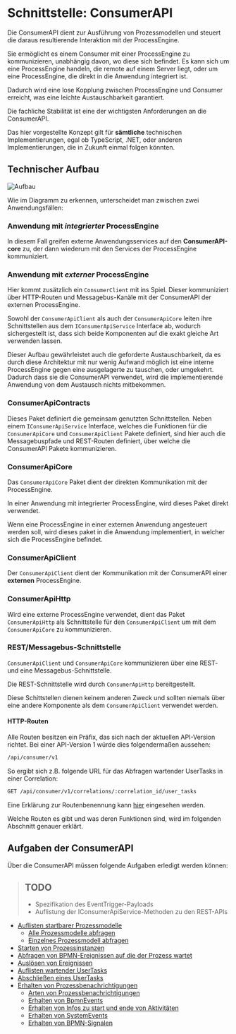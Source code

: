 # Schnittstelle: ConsumerAPI

Die ConsumerAPI dient zur Ausführung von Prozessmodellen und steuert die daraus
resultierende Interaktion mit der ProcessEngine.

Sie ermöglicht es einem Consumer mit einer ProcessEngine zu kommunizieren,
unabhängig davon, wo diese sich befindet.
Es kann sich um eine ProcessEngine handeln, die remote auf einem Server liegt,
oder um eine ProcessEngine, die direkt in die Anwendung integriert ist.

Dadurch wird eine lose Kopplung zwischen ProcessEngine und Consumer erreicht,
was eine leichte Austauschbarkeit garantiert.

Die fachliche Stabilität ist eine der wichtigsten Anforderungen
an die ConsumerAPI.

Das hier vorgestellte Konzept gilt für **sämtliche** technischen Implementierungen,
egal ob TypeScript, .NET, oder anderen Implementierungen, die in Zukunft einmal
folgen könnten.

## Technischer Aufbau

![Aufbau](./consumer_api/images/consumer_api_architecture.png)

Wie im Diagramm zu erkennen, unterscheidet man zwischen zwei Anwendungsfällen:

### Anwendung mit _integrierter_ ProcessEngine

In diesem Fall greifen externe Anwendungsservices auf den **ConsumerAPI-core**
zu, der dann wiederum mit den Services der ProcessEngine kommuniziert.

### Anwendung mit _externer_ ProcessEngine

Hier kommt zusätzlich ein `ConsumerClient` mit ins Spiel.
Dieser kommuniziert über HTTP-Routen und Messagebus-Kanäle mit der ConsumerAPI
der externen ProcessEngine.

Sowohl der `ConsumerApiClient` als auch der `ConsumerApiCore` leiten
ihre Schnittstellen aus dem `IConsumerApiService` Interface ab, wodurch sichergestellt
ist, dass sich beide Komponenten auf die exakt gleiche Art verwenden lassen.

Dieser Aufbau gewährleistet auch die geforderte Austauschbarkeit, da es durch
diese Architektur mit nur wenig Aufwand möglich ist eine interne ProcessEngine
gegen eine ausgelagerte zu tauschen, oder umgekehrt.
Dadurch dass sie die ConsumerAPI verwendet, wird die implementierende Anwendung
von dem Austausch nichts mitbekommen.

### ConsumerApiContracts

Dieses Paket definiert die gemeinsam genutzten Schnittstellen.
Neben einem `IConsumerApiService` Interface, welches die Funktionen für die
`ConsumerApiCore` und `ConsumerApiClient` Pakete definiert, sind hier auch die
Messagebuspfade und REST-Routen definiert, über welche die ConsumerAPI Pakete
kommunizieren.

### ConsumerApiCore

Das `ConsumerApiCore` Paket dient der direkten Kommunikation mit der
ProcessEngine.

In einer Anwendung mit integrierter ProcessEngine, wird dieses Paket direkt
verwendet.

Wenn eine ProcessEngine in einer externen Anwendung angesteuert werden soll,
wird dieses paket in die Anwendung implementiert, in welcher sich die
ProcessEngine befindet.

### ConsumerApiClient

Der `ConsumerApiClient` dient der Kommunikation mit der ConsumerAPI
einer **externen** ProcessEngine.

### ConsumerApiHttp

Wird eine externe ProcessEngine verwendet, dient das Paket `ConsumerApiHttp`
als Schnittstelle für den `ConsumerApiClient` um mit dem
`ConsumerApiCore` zu kommunizieren.

### REST/Messagebus-Schnittstelle

`ConsumerApiClient` und `ConsumerApiCore` kommunizieren über eine REST- und eine
Messagebus-Schnittstelle.

Die REST-Schnittstelle wird durch `ConsumerApiHttp` bereitgestellt.

Diese Schittstellen dienen keinem anderen Zweck und sollten niemals über
eine andere Komponente als dem `ConsumerApiClient` verwendet werden.

#### HTTP-Routen

Alle Routen besitzen ein Präfix, das sich nach der aktuellen
API-Version richtet.
Bei einer API-Version 1 würde dies folgendermaßen aussehen:

```REST
/api/consumer/v1
```

So ergibt sich z.B. folgende URL für das Abfragen wartender UserTasks in einer Correlation:

```REST
GET /api/consumer/v1/correlations/:correlation_id/user_tasks
```

Eine Erklärung zur Routenbenennung kann [hier](./consumer_api/dealing_with_events.md#auslösen-eines-prozessinstanz-events) eingesehen werden.

Welche Routen es gibt und was deren Funktionen sind,
wird im folgenden Abschnitt genauer erklärt.

## Aufgaben der ConsumerAPI

Über die ConsumerAPI müssen folgende Aufgaben erledigt werden können:

> ## TODO
>
> * Spezifikation des EventTrigger-Payloads
> * Auflistung der IConsumerApiService-Methoden zu den REST-APIs

* [Auflisten startbarer Prozessmodelle](./consumer_api/tasks/list-startable-process-models.md)
  * [Alle Prozessmodelle abfragen](./consumer_api/tasks/list-startable-process-models.md#alle-prozessmodelle-abfragen)
  * [Einzelnes Prozessmodell abfragen](./consumer_api/tasks/list-startable-process-models.md#einzelnes-prozessmodell-abfragen)
* [Starten von Prozessinstanzen](./consumer_api/tasks/start-process-instance.md)
* [Abfragen von BPMN-Ereignissen auf die der Prozess wartet](./consumer_api/tasks/list-triggerable-events.md)
* [Auslösen von Ereignissen](./consumer_api/tasks/trigger-event.md)
* [Auflisten wartender UserTasks](./consumer_api/tasks/list-waiting-usertasks.md)
* [Abschließen eines UserTasks](./consumer_api/tasks/finish-user-task.md)
* [Erhalten von Prozessbenachrichtigungen](./consumer_api/tasks/receive-process-notifiations.md)
  * [Arten von Prozessbenachrichtigungen](./consumer_api/tasks/receive-process-notifiations.md#arten-von-prozessbenachrichtigungen)
  * [Erhalten von BpmnEvents](./consumer_api/tasks/receive-process-notifiations.md#erhalten-von-bpmn-events)
  * [Erhalten von Infos zu start und ende von Aktivitäten](./consumer_api/tasks/receive-process-notifiations.md#erhalten-von-infos-zu-start-und-ende-von-aktivitäten)
  * [Erhalten von SystemEvents](./consumer_api/tasks/receive-process-notifiations.md#erhalten-von-system-events)
  * [Erhalten von BPMN-Signalen](./consumer_api/tasks/receive-process-notifiations.md#erhalten-von-bpmn-signalen)

